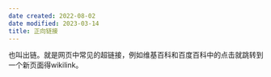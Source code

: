 ```yaml
---
date created: 2022-08-02
date modified: 2023-03-14
title: 正向链接
---
```


也叫出链。就是网页中常见的超链接，例如维基百科和百度百科中的点击就跳转到一个新页面得wikilink。
